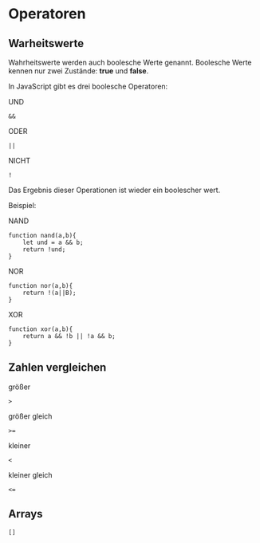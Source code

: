 # Operatoren

## Warheitswerte
Wahrheitswerte werden auch boolesche Werte genannt. Boolesche Werte kennen nur zwei Zustände: **true** und **false**.  

In JavaScript gibt es drei boolesche Operatoren:

UND
```JS
&&
```

ODER 
```JS
||
```
NICHT
```JS
!
```

Das Ergebnis dieser Operationen ist wieder ein boolescher wert. 

Beispiel:

NAND

```JS
function nand(a,b){
    let und = a && b;
    return !und;
}
```

NOR
```JS
function nor(a,b){
    return !(a||B);
}
```
XOR
```JS
function xor(a,b){
    return a && !b || !a && b;
}
```

## Zahlen vergleichen
größer
```JS 
>
```
größer gleich
```JS
>= 
```
kleiner
```JS
<
```
kleiner gleich
```JS
<=
```
## Arrays
```JS
[]
```